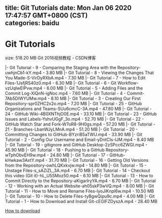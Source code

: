 
title: Git Tutorials
date: Mon Jan 06 2020 17:47:57 GMT+0800 (CST)    
categories: baidu
---

# Git Tutorials
size: 518.20 MB
 Git 2016视频教程 - CSDN博客
 
|- Git Tutorial - 9 - Comparing the Staging Area with the Repository-uwhjnCb1-kY.mp4 - 3.80 MB
|- Git Tutorial - 8 - Viewing the Changes That You Made-S-VirDyRXbA.mp4 - 7.30 MB
|- Git Tutorial - 7 - How to Edit Files-1JsfjRS40z0.mp4 - 6.30 MB
|- Git Tutorial - 6 - Git Workflow-vzUqIwEIPvw.mp4 - 6.00 MB
|- Git Tutorial - 5 - Adding Files and the Commit Log-XiQnN-igNoc.mp4 - 7.60 MB
|- Git Tutorial - 4 - Commit-7Ab5DIWYUMw.mp4 - 8.10 MB
|- Git Tutorial - 3 - Creating Our First Repository-spr0ZHC2x2o.mp4 - 7.20 MB
|- Git Tutorial - 25 - GitHub Organizations and Teams-SUu6cmcC-3A.mp4 - 47.80 MB
|- Git Tutorial - 24 - GitHub Wiki-4B0XNThjO0E.mp4 - 33.10 MB
|- Git Tutorial - 23 - GitHub Issues and Labels-YshvUGgF_3o.mp4 - 52.70 MB
|- Git Tutorial - 22 - GitHub Watch Star and Fork-W7oR8-9H0gs.mp4 - 57.20 MB
|- Git Tutorial - 21 - Branches-LbanWJyLMnA.mp4 - 51.20 MB
|- Git Tutorial - 20 - Committing Changes to GitHub-BYzriB5aTWU.mp4 - 33.90 MB
|- Git Tutorial - 2 - Config Our Username and Email-yDntCIs-IJM.mp4 - 8.40 MB
|- Git Tutorial - 19 - gitignore and GitHub Desktop-2zSPcc6ZWGI.mp4 - 45.90 MB
|- Git Tutorial - 18 - Pushing to a GitHub Repository-wTphObvEH9w.mp4 - 24.80 MB
|- Git Tutorial - 17 - GitHub-kHwkaw3AxtY.mp4 - 31.70 MB
|- Git Tutorial - 16 - Getting Old Versions from the Repository-owhLQKxkvjw.mp4 - 14.80 MB
|- Git Tutorial - 15 - Unstage Files-s_sAZiZL_3A.mp4 - 6.70 MB
|- Git Tutorial - 14 - Checkout this video (Git it)-hL_U5SMoz50.mp4 - 6.10 MB
|- Git Tutorial - 13 - How to Commit Directly to the Repository-aKigarlryYA.mp4 - 6.70 MB
|- Git Tutorial - 12 - Working with an Actual Website-ah05skP3wVQ.mp4 - 8.00 MB
|- Git Tutorial - 11 - How to Move and Rename Files-lyoJiKnpl6w.mp4 - 10.50 MB
|- Git Tutorial - 10 - How to Delete Files-tyBgwQipu9c.mp4 - 4.00 MB
|- Git Tutorial - 1 - How to Download and Install Git-cEGIFZDyszA.mp4 - 28.40 MB

[How to download](https://bpcam.bemobtrk.com/go/2ceec3aa-1ca2-46d6-b9ff-aaa5c184517c?jno=3149)